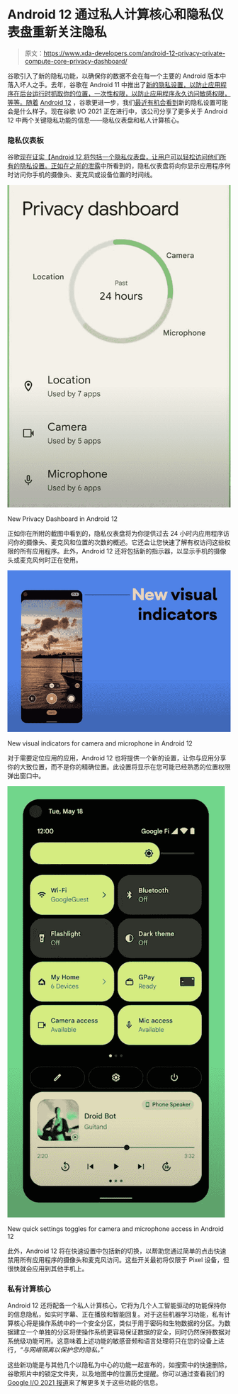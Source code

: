 # Android 12 通过私人计算核心和隐私仪表盘重新关注隐私

> 原文：<https://www.xda-developers.com/android-12-privacy-private-compute-core-privacy-dashboard/>

谷歌引入了新的隐私功能，以确保你的数据不会在每一个主要的 Android 版本中落入坏人之手。去年，谷歌在 Android 11 中推出了[新的隐私设置，以防止应用程序在后台运行时抓取你的位置，一次性权限，以防止应用程序永久访问敏感权限，等等。随着](https://www.xda-developers.com/android-11-developer-preview-privacy-security-features-changes/) [Android 12](https://www.xda-developers.com/android-12/) ，谷歌更进一步，我们[最近有机会看到](https://www.xda-developers.com/android-12-privacy-dashboard-rumor/)新的隐私设置可能会是什么样子。现在谷歌 I/O 2021 正在进行中，该公司分享了更多关于 Android 12 中两个关键隐私功能的信息——隐私仪表盘和私人计算核心。

### 隐私仪表板

谷歌[现在证实【Android 12 将包括一个隐私仪表盘，让用户可以轻松访问他们所有的隐私设置。正如在](https://www.blog.google/technology/safety-security/our-work-keep-you-safe/)[之前的泄露](https://www.youtube.com/watch?v=yXbNq2r4yxo)中所看到的，隐私仪表盘将向你显示应用程序何时访问你手机的摄像头、麦克风或设备位置的时间线。

 <picture>![Privacy Dashboard in Android 12](img/b8448a26fcd6449ec474173e0bd24e55.png)</picture> 

New Privacy Dashboard in Android 12

正如你在所附的截图中看到的，隐私仪表盘将为你提供过去 24 小时内应用程序访问你的摄像头、麦克风和位置的次数的概述。它还会让您快速了解有权访问这些权限的所有应用程序。此外，Android 12 还将包括新的指示器，以显示手机的摄像头或麦克风何时正在使用。

 <picture>![New visual indicators for camera and microphone in Android 12](img/0247a6419050cd00c0a6e2bd64d64b76.png)</picture> 

New visual indicators for camera and microphone in Android 12

对于需要定位应用的应用，Android 12 也将提供一个新的设置，让你与应用分享你的大致位置，而不是你的精确位置。此设置将显示在您可能已经熟悉的位置权限弹出窗口中。

 <picture>![New quick settings toggles for camera and microphone access in Android 12](img/73a8732a2619d59dbcd40033be9f45c4.png)</picture> 

New quick settings toggles for camera and microphone access in Android 12

此外，Android 12 将在快速设置中包括新的切换，以帮助您通过简单的点击快速禁用所有应用程序的摄像头和麦克风访问。这些开关最初将仅限于 Pixel 设备，但很快就会应用到其他手机上。

### 私有计算核心

Android 12 还将配备一个私人计算核心，它将为几个人工智能驱动的功能保持你的信息隐私，如实时字幕、正在播放和智能回复。对于这些机器学习功能，私有计算核心将是操作系统中的一个安全分区，类似于用于密码和生物数据的分区。为数据建立一个单独的分区将使操作系统更容易保证数据的安全，同时仍然保持数据对系统级功能可用。这意味着上述功能的敏感音频和语言处理将只在您的设备上进行，*“与网络隔离以保护您的隐私。”*

这些新功能是与其他几个以隐私为中心的功能一起宣布的，如搜索中的快速删除，谷歌照片中的锁定文件夹，以及地图中的位置历史提醒。你可以通过查看我们的 [Google I/O 2021 报道](https://www.xda-developers.com/tag/google-io-2021/)来了解更多关于这些功能的信息。